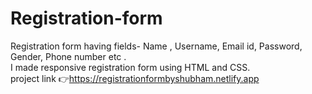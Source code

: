 # Registration-form
Registration form having fields- Name , Username, Email id, Password, Gender, Phone number etc .<br>
I made responsive registration form using HTML and CSS.<br>
project link 👉https://registrationformbyshubham.netlify.app
